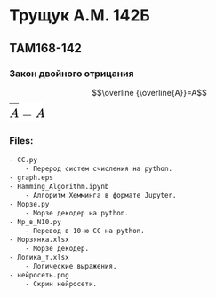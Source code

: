 # Трущук А.М. 142Б
## TAM168-142
### Закон двойного отрицания
$$\overline {\overline{A}}=A$$
![image](https://github.com/artyomTM/TAM168-142/blob/main/lagrida_latex_editor.png)
### Files:
    - CC.py
        - Перерод систем счисления на python.
    - graph.eps
    - Hamming_Algorithm.ipynb
        - Алгоритм Хемминга в формате Jupyter.
    - Морзе.py
        - Морзе декодер на python.
    - Np_в_N10.py
        - Перевод в 10-ю СС на python.
    - Морзянка.xlsx
        - Морзе декодер.
    - Логика_т.xlsx
        - Логические выражения.
    - нейросеть.png
        - Скрин нейросети.
    
    
